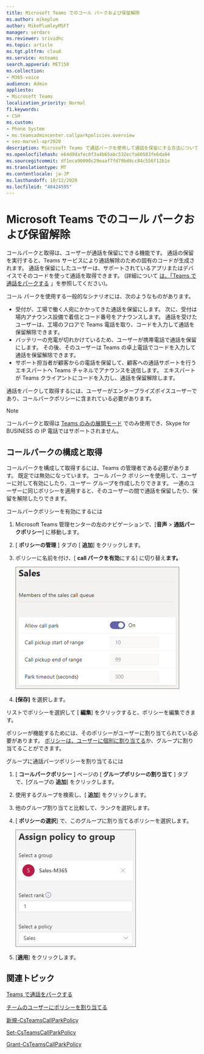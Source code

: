 ```yaml
---
title: Microsoft Teams でのコール パークおよび保留解除
ms.author: mikeplum
author: MikePlumleyMSFT
manager: serdars
ms.reviewer: srividhc
ms.topic: article
ms.tgt.pltfrm: cloud
ms.service: msteams
search.appverid: MET150
ms.collection:
- M365-voice
audience: Admin
appliesto:
- Microsoft Teams
localization_priority: Normal
f1.keywords:
- CSH
ms.custom:
- Phone System
- ms.teamsadmincenter.callparkpolicies.overview
- seo-marvel-apr2020
description: Microsoft Teams で通話パークを使用して通話を保留にする方法について説明します。
ms.openlocfilehash: e64d9dafec0f3a4b65abc532ecfa60583fe6da84
ms.sourcegitcommit: df1eca90090c29eaaf7fd79bd8cc84c556f12b1e
ms.translationtype: MT
ms.contentlocale: ja-JP
ms.lasthandoff: 10/12/2020
ms.locfileid: "48424595"
---
```

# <a name="call-park-and-retrieve-in-microsoft-teams"></a>Microsoft Teams でのコール パークおよび保留解除

コールパークと取得は、ユーザーが通話を保留にできる機能です。 通話の保留を実行すると、Teams サービスにより通話解除のための固有のコードが生成されます。 通話を保留にしたユーザーは、サポートされているアプリまたはデバイスでそのコードを使って通話を取得できます。 (詳細について [は、「Teams で通話をパークする](https://support.office.com/article/park-a-call-in-teams-8538c063-d676-4e9a-8045-fc3b7299bb2f) 」を参照してください)。

コール パークを使用する一般的なシナリオには、次のようなものがあります。

- 受付が、工場で働く人宛にかかってきた通話を保留にします。 次に、受付は場内アナウンス設備で着信とコード番号をアナウンスします。 通話を受けたユーザーは、工場のフロアで Teams 電話を取り、コードを入力して通話を保留解除できます。
- バッテリーの充電が切れかけているため、ユーザーが携帯電話で通話を保留にします。 その後、そのユーザーは Teams の卓上電話でコードを入力して通話を保留解除できます。
- サポート担当者が顧客からの電話を保留して、顧客への通話サポートを行うエキスパートへ Teams チャネルでアナウンスを送信します。 エキスパートが Teams クライアントにコードを入力し、通話を保留解除します。

通話をパークして取得するには、ユーザーがエンタープライズボイスユーザーであり、コールパークポリシーに含まれている必要があります。

> [!NOTE]
> コールパークと取得は [Teams のみの展開モード](teams-and-skypeforbusiness-coexistence-and-interoperability.md) でのみ使用でき、Skype for BUSINESS の IP 電話ではサポートされません。

## <a name="configure-call-park-and-retrieve"></a>コールパークの構成と取得

コールパークを構成して取得するには、Teams の管理者である必要があります。 既定では無効になっています。 コール パーク ポリシーを使用して、ユーザーに対して有効にしたり、ユーザー グループを作成したりできます。 一連のユーザーに同じポリシーを適用すると、そのユーザーの間で通話を保留したり、保留を解除したりできます。

コールパークポリシーを有効にするには

1. Microsoft Teams 管理センターの左のナビゲーションで、[**音声**  >  **通話パークポリシー**] に移動します。
2. [ **ポリシーの管理** ] タブの [ **追加**] をクリックします。
3. ポリシーに名前を付け、[ **call パークを有効**にする] に切り替え**ます。**

    ![コールパークポリシー設定のスクリーンショット](media/call-park-add-policy.png)

4. **[保存]** を選択します。

リストでポリシーを選択して [ **編集**] をクリックすると、ポリシーを編集できます。

ポリシーが機能するためには、そのポリシーがユーザーに割り当てられている必要があります。 [ポリシーは、ユーザーに個別に割り当てる](assign-policies.md)か、グループに割り当てることができます。

グループに通話パーツポリシーを割り当てるには

1. [ **コールパークポリシー** ] ページの [ **グループポリシーの割り当て** ] タブで、[グループの **追加**] をクリックします。
2. 使用するグループを検索し、[ **追加**] をクリックします。
3. 他のグループ割り当てと比較して、ランクを選択します。
4. [ **ポリシーの選択**] で、このグループに割り当てるポリシーを選択します。

    ![](media/call-park-assign-policy-to-group.png)

5. [**適用**] をクリックします。

## <a name="related-topics"></a>関連トピック

[Teams で通話をパークする](https://support.office.com/article/park-a-call-in-teams-8538c063-d676-4e9a-8045-fc3b7299bb2f)

[チームのユーザーにポリシーを割り当てる](assign-policies.md)

[新規-CsTeamsCallParkPolicy](https://docs.microsoft.com/powershell/module/skype/new-csteamscallparkpolicy?view=skype-ps)

[Set-CsTeamsCallParkPolicy](https://docs.microsoft.com/powershell/module/skype/set-csteamscallparkpolicy?view=skype-ps)

[Grant-CsTeamsCallParkPolicy](https://docs.microsoft.com/powershell/module/skype/grant-csteamscallparkpolicy?view=skype-ps)